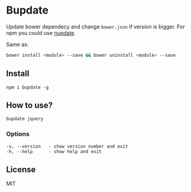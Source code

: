 # Bupdate

Update bower dependecy and change `bower.json` if version is bigger.
For npm you could use [nupdate](https://github.com/coderaiser/nupdate "Nupdate").

Same as:

```sh
bower install <module> --save && bower uninstall <module> --save
```

## Install

```
npm i bupdate -g
```

## How to use?

```sh
bupdate jquery
```

### Options

```
-v, --version   - show version number and exit
-h, --help      - show help and exit
```

## License

MIT
